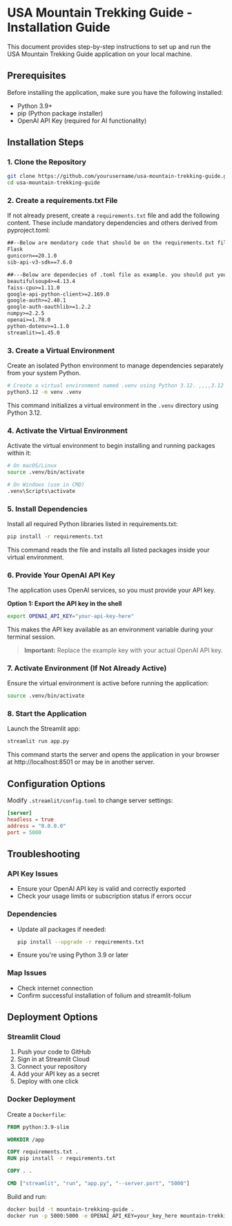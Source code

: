 # USA Mountain Trekking Guide - Installation Guide

This document provides step-by-step instructions to set up and run the USA Mountain Trekking Guide application on your local machine.

## Prerequisites

Before installing the application, make sure you have the following installed:

- Python 3.9+
- pip (Python package installer)
- OpenAI API Key (required for AI functionality)

## Installation Steps

### 1. Clone the Repository

```bash
git clone https://github.com/yourusername/usa-mountain-trekking-guide.git
cd usa-mountain-trekking-guide
```

### 2. Create a requirements.txt File

If not already present, create a `requirements.txt` file and add the following content. These include mandatory dependencies and others derived from pyproject.toml:

```txt
##--Below are mendatory code that should be on the requirements.txt file 
Flask
gunicorn==20.1.0
sib-api-v3-sdk==7.6.0

##---Below are dependecies of .toml file as example. you should put your own dependecies from .toml file.
beautifulsoup4>=4.13.4
faiss-cpu>=1.11.0
google-api-python-client>=2.169.0
google-auth>=2.40.1
google-auth-oauthlib>=1.2.2
numpy>=2.2.5
openai>=1.78.0
python-dotenv>=1.1.0
streamlit>=1.45.0
```

### 3. Create a Virtual Environment

Create an isolated Python environment to manage dependencies separately from your system Python.

```bash
# Create a virtual environment named .venv using Python 3.12. ,,,,3.12 is pythone version (use it your accordingly)
python3.12 -m venv .venv
```

This command initializes a virtual environment in the `.venv` directory using Python 3.12.

### 4. Activate the Virtual Environment

Activate the virtual environment to begin installing and running packages within it:

```bash
# On macOS/Linux
source .venv/bin/activate

# On Windows (use in CMD)
.venv\Scripts\activate
```

### 5. Install Dependencies

Install all required Python libraries listed in requirements.txt:

```bash
pip install -r requirements.txt
```

This command reads the file and installs all listed packages inside your virtual environment.

### 6. Provide Your OpenAI API Key

The application uses OpenAI services, so you must provide your API key.

**Option 1: Export the API key in the shell**

```bash
export OPENAI_API_KEY="your-api-key-here"
```

This makes the API key available as an environment variable during your terminal session.

> **Important:** Replace the example key with your actual OpenAI API key.

### 7. Activate Environment (If Not Already Active)

Ensure the virtual environment is active before running the application:

```bash
source .venv/bin/activate
```

### 8. Start the Application

Launch the Streamlit app:

```bash
streamlit run app.py
```

This command starts the server and opens the application in your browser at http://localhost:8501 or may be in another server.

## Configuration Options

Modify `.streamlit/config.toml` to change server settings:

```toml
[server]
headless = true
address = "0.0.0.0"
port = 5000
```

## Troubleshooting

### API Key Issues
- Ensure your OpenAI API key is valid and correctly exported
- Check your usage limits or subscription status if errors occur

### Dependencies
- Update all packages if needed:
  ```bash
  pip install --upgrade -r requirements.txt
  ```
- Ensure you're using Python 3.9 or later

### Map Issues
- Check internet connection
- Confirm successful installation of folium and streamlit-folium

## Deployment Options

### Streamlit Cloud
1. Push your code to GitHub
2. Sign in at Streamlit Cloud
3. Connect your repository
4. Add your API key as a secret
5. Deploy with one click

### Docker Deployment

Create a `Dockerfile`:

```dockerfile
FROM python:3.9-slim

WORKDIR /app

COPY requirements.txt .
RUN pip install -r requirements.txt

COPY . .

CMD ["streamlit", "run", "app.py", "--server.port", "5000"]
```

Build and run:

```bash
docker build -t mountain-trekking-guide .
docker run -p 5000:5000 -e OPENAI_API_KEY=your_key_here mountain-trekking-guide
```
